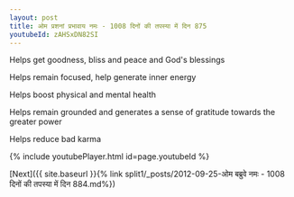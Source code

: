 ```yaml
---
layout: post
title: ओम प्रशनां प्रभावाय नमः - 1008 दिनों की तपस्या में दिन 875
youtubeId: zAHSxDN82SI
---
```

 
 
Helps get goodness, bliss and peace and God's blessings
 
Helps remain focused, help generate inner energy 
 
Helps boost physical and mental health 
 
Helps remain grounded and generates a sense of gratitude towards the greater power 
 
Helps reduce bad karma
 
 
 
 


{% include youtubePlayer.html id=page.youtubeId %}
 
[Next]({{ site.baseurl }}{% link  split1/_posts/2012-09-25-ओम बब्रुवे नमः - 1008 दिनों की तपस्या में दिन 884.md%})
 
